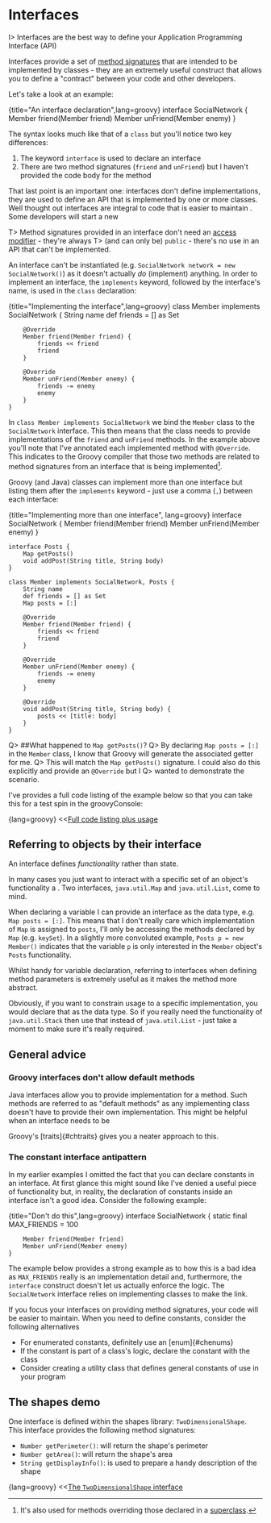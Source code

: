 # Interfaces

I> Interfaces are the best way to define your Application Programming Interface (API)

Interfaces provide a set of [method signatures](https://en.wikipedia.org/wiki/Type_signature) that are intended to be implemented
 by classes - they are an extremely useful construct that allows you to define a "contract" between your code and other
 developers.

Let's take a look at an example:

{title="An interface declaration",lang=groovy}
    interface SocialNetwork {
        Member friend(Member friend)
        Member unFriend(Member enemy)
    }

The syntax looks much like that of a `class` but you'll notice two key differences:

1. The keyword `interface` is used to declare an interface
1. There are two method signatures (`friend` and `unFriend`) but I haven't provided the code body for the method

That last point is an important one: interfaces don't define implementations, they are used to define an API that is implemented
 by one or more classes. Well thought out interfaces are integral to code that is easier to maintain . Some developers will start
 a new

T> Method signatures provided in an interface don't need an [access modifier](#chaccessmodifiers) - they're always
T> (and can only be) `public` - there's no use in an API that can't be implemented.

An interface can't be instantiated (e.g. `SocialNetwork network = new SocialNetwork()`) as it doesn't actually _do_ (implement) anything.
In order to implement an interface, the `implements` keyword, followed by the interface's name, is used in the `class` declaration:

{title="Implementing the interface",lang=groovy}
    class Member implements SocialNetwork {
        String name
        def friends = [] as Set

        @Override
        Member friend(Member friend) {
            friends << friend
            friend
        }

        @Override
        Member unFriend(Member enemy) {
            friends -= enemy
            enemy
        }
    }

In `class Member implements SocialNetwork` we bind the `Member` class to the `SocialNetwork` interface. This then means that
the class needs to provide implementations of the `friend` and `unFriend` methods. In the example above you'll note that I've
annotated each implemented method with `@Override`. This indicates to the Groovy compiler that those two methods are related to
method signatures from an interface that is being implemented[^class].

[^class]: It's also used for methods overriding those declared in a [superclass](#chinheritance).

Groovy (and Java) classes can implement more than one interface but listing them after the `implements` keyword - just
 use a comma (`,`) between each interface:

{title="Implementing more than one interface", lang=groovy}
    interface SocialNetwork {
        Member friend(Member friend)
        Member unFriend(Member enemy)
    }

    interface Posts {
        Map getPosts()
        void addPost(String title, String body)
    }

    class Member implements SocialNetwork, Posts {
        String name
        def friends = [] as Set
        Map posts = [:]

        @Override
        Member friend(Member friend) {
            friends << friend
            friend
        }

        @Override
        Member unFriend(Member enemy) {
            friends -= enemy
            enemy
        }

        @Override
        void addPost(String title, String body) {
            posts << [title: body]
        }
    }

Q> ##What happened to `Map getPosts()`?
Q> By declaring `Map posts = [:]` in the `Member` class, I know that Groovy will generate the associated getter for me.
Q> This will match the `Map getPosts()` signature. I could also do this explicitly and provide an `@Override` but I
Q> wanted to demonstrate the scenario.

I've provides a full code listing of the example below so that you can take this for a test spin in the groovyConsole:

{lang=groovy}
<<[Full code listing plus usage](code/09/social_network.groovy)

## Referring to objects by their interface
An interface defines _functionality_ rather than state.

In many cases you just want to interact with a specific set of an object's functionality a . Two interfaces,
`java.util.Map` and `java.util.List`, come to mind.

When declaring a variable I can provide an interface as the data type, e.g. `Map posts = [:]`. This means that I don't
really care which implementation of `Map` is assigned to `posts`, I'll only be accessing the methods declared by `Map`
(e.g. `keySet`). In a slightly more convoluted example, `Posts p = new Member()` indicates that the variable `p` is only
interested in the `Member` object's `Posts` functionality.

Whilst handy for variable declaration, referring to interfaces when defining method parameters is extremely useful as it
 makes the method more abstract.

Obviously, if you want to constrain usage to a specific implementation, you would declare that as the data type.
So if you really need the functionality of `java.util.Stack` then use that instead of `java.util.List` - just take a
moment to make sure it's really required.

## General advice
### Groovy interfaces don't allow default methods
Java interfaces allow you to provide implementation for a method. Such methods are referred to as "default methods"
as any implementing class doesn't have to provide their own implementation. This might be helpful when an interface
needs to be

Groovy's [traits]{#chtraits} gives you a neater approach to this.

### The constant interface antipattern

In my earlier examples I omitted the fact that you can declare constants in an interface. At first glance this might
sound like I've denied a useful piece of functionality but, in reality, the declaration of constants inside an interface
isn't a good idea. Consider the following example:

{title="Don't do this",lang=groovy}
    interface SocialNetwork {
        static final MAX_FRIENDS = 100

        Member friend(Member friend)
        Member unFriend(Member enemy)
    }

The example below provides a strong example as to how this is a bad idea as `MAX_FRIENDS` really is an implementation detail
and, furthermore, the `interface` construct doesn't let us actually enforce the logic. The `SocialNetwork` interface
relies on implementing classes to make the link.

If you focus your interfaces on providing method signatures, your code will be easier to maintain. When you need to define
constants, consider the following alternatives

* For enumerated constants, definitely use an [enum]{#chenums}
* If the constant is part of a class's logic, declare the constant with the class
* Consider creating a utility class that defines general constants of use in your program

## The shapes demo

One interface is defined within the shapes library: `TwoDimensionalShape`. This interface provides the following method
signatures:

* `Number getPerimeter()`: will return the shape's perimeter
* `Number getArea()`: will return the shape's area
* `String getDisplayInfo()`: is used to prepare a handy description of the shape

{lang=groovy}
<<[The `TwoDimensionalShape` interface](code/09/shapes/src/main/groovy/org/groovytutorial/shapes/TwoDimensionalShape.groovy)
